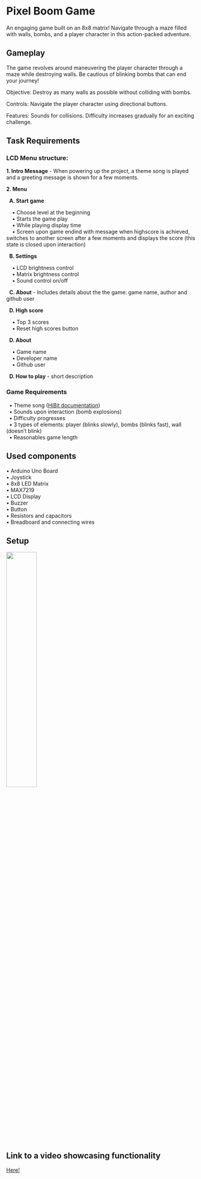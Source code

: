 # Pixel Boom Game
An engaging game built on an 8x8 matrix! Navigate through a maze filled with walls, bombs, and a player character in this action-packed adventure.

## Gameplay
The game revolves around maneuvering the player character through a maze while destroying walls. Be cautious of blinking bombs that can end your journey!

Objective: Destroy as many walls as possible without colliding with bombs.

Controls: Navigate the player character using directional buttons.

Features: Sounds for collisions. Difficulty increases gradually for an exciting challenge.

## Task Requirements

### LCD Menu structure:

**1. Intro Message** - When powering up the project, a theme song is played and a greeting message 
is shown for a few moments. <br />

**2. Menu** <br />

&nbsp; **A. Start game** <br />

&nbsp; &nbsp; • Choose level at the beginning <br />
&nbsp; &nbsp; • Starts the game play <br />
&nbsp; &nbsp; • While playing display time <br />
&nbsp; &nbsp; • Screen upon game endind with message when highscore is achieved, switches to another screen after a few moments and displays the score (this state is closed upon interaction) <br />
          
&nbsp; **B. Settings**  <br />

&nbsp; &nbsp; • LCD brightness control  <br />
&nbsp; &nbsp; • Matrix brightness control <br />
&nbsp; &nbsp; • Sound control on/off  <br />

&nbsp; **C. About** - Includes details about the the game: game name, author and github user  <br />

&nbsp; **D. High score** <br />

&nbsp; &nbsp; • Top 3 scores <br />
&nbsp; &nbsp; • Reset high scores button <br />

&nbsp; **D. About** <br />

&nbsp; &nbsp; • Game name <br />
&nbsp; &nbsp; • Developer name <br />
&nbsp; &nbsp; • Github user <br />

&nbsp; **D. How to play** - short description <br />

### Game Requirements

&nbsp; • Theme song ([HiBit documentation](https://www.hibit.dev/posts/62/playing-popular-songs-with-arduino-and-a-buzzer)) <br />
&nbsp; • Sounds upon interaction (bomb explosions) <br />
&nbsp; • Difficulty progresses <br />
&nbsp; • 3 types of elements: player (blinks slowly), bombs (blinks fast), wall (doesn’t blink) <br />
&nbsp; • Reasonables game length <br />

## Used components <br />

• Arduino Uno Board <br />
• Joystick <br />
• 8x8 LED Matrix <br />
• MAX7219 <br />
• LCD Display <br />
• Buzzer <br />
• Button <br />
• Resistors and capacitors <br />
• Breadboard and connecting wires <br />

## Setup

<p float = "left">
<image src = "https://github.com/AncaaO/BombermanGameRobotics/assets/92025959/74a4fb8c-e8c8-42be-a39b-a60661645b7a" width="40%">
</p>

## Link to a video showcasing functionality
[Here!](https://youtu.be/_AxCCm9FrR4)
